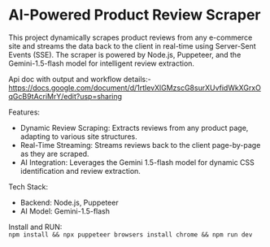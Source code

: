 # AI-Powered Product Review Scraper
This project dynamically scrapes product reviews from any e-commerce site and streams the data back to the client in real-time using Server-Sent Events (SSE). The scraper is powered by Node.js, Puppeteer, and the Gemini-1.5-flash model for intelligent review extraction.

Api doc with output and workflow details:- 
https://docs.google.com/document/d/1rtlevXlGMzscG8surXUvfidWkXGrxOqGcB9tAcriMrY/edit?usp=sharing

Features: 
- Dynamic Review Scraping: Extracts reviews from any product page, adapting to various site structures.
- Real-Time Streaming: Streams reviews back to the client page-by-page as they are scraped.
- AI Integration: Leverages the Gemini 1.5-flash model for dynamic CSS identification and review extraction.
  
Tech Stack:
- Backend: Node.js, Puppeteer
- AI Model: Gemini-1.5-flash
  
Install and RUN:<br>
`npm install && npx puppeteer browsers install chrome && npm run dev`


